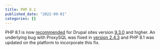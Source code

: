 ```yaml
---
title: PHP 8.1
published_date: "2022-09-01"
categories: []
---
```

PHP 8.1 is now [recommended](https://docs.pantheon.io/php-versions) for Drupal sites version [9.3.0](https://www.drupal.org/docs/system-requirements/php-requirements#versions) and higher. An underlying bug with ProxySQL was fixed in [version 2.4.3](https://proxysql.com/blog/releasing-proxysql-v2-4-3/) and PHP 8.1 was updated on the platform to incorporate this fix.
